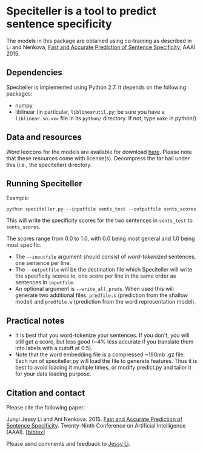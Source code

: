 # Speciteller is a tool to predict sentence specificity

The models in this package are obtained using co-training as described in Li and Nenkova, [Fast and Accurate Prediction of Sentence Specificity](http://www.seas.upenn.edu/~ljunyi/papers/specificity.pdf), AAAI 2015.


## Dependencies

Speciteller is implemented using Python 2.7. It depends on the following packages:

- numpy
- liblinear (in particular, `liblinearutil.py`; be sure you have a `liblinear.so.<x>` file in its `python/` directory. If not, type `make` in python/)


## Data and resources

Word lexicons for the models are available for download [here](http://www.cis.upenn.edu/~nlp/software/speciteller.html). Please note that these resources come with license(s). Decompress the tar ball under this (i.e., the speciteller) directory.


## Running Speciteller

Example:

```shell
python speciteller.py --inputfile sents_test --outputfile sents_scores
```

This will write the specificity scores for the two sentences in `sents_test` to `sents_scores`.

The scores range from 0.0 to 1.0, with 0.0 being most general and 1.0 being most specific.

- The `--inputfile` argument should consist of *word-tokenized* sentences, one sentence per line.
- The `--outputfile` will be the destination file which Speciteller will write the specificity scores to, one score per line in the same order as sentences in `inputfile`.
- An optional argument is `--write_all_preds`. When used this will generate two additional files: `predfile.s` (prediction from the shallow model) and `predfile.w` (prediction from the word representation model).


## Practical notes

- It is best that you word-tokenize your sentences. If you don't, you will still get a score, but less good (~4% less accurate if you translate them into labels with a cutoff at 0.5).
- Note that the word embedding file is a compressed ~190mb .gz file. Each run of speciteller.py will load the file to generate features. Thus it is best to avoid loading it multiple times, or modify predict.py and tailor it for your data loading purpose.


## Citation and contact

Please cite the following paper:

Junyi Jessy Li and Ani Nenkova. 2015. [Fast and Accurate Prediction of Sentence Specificity](http://www.seas.upenn.edu/~ljunyi/papers/specificity.pdf). Twenty-Ninth Conference on Artificial Intelligence (AAAI). \[[bibtex](http://www.seas.upenn.edu/~ljunyi/papers/specificity.bib)\]

Please send comments and feedback to [Jessy Li](mailto:ljunyi@seas.upenn.edu).
